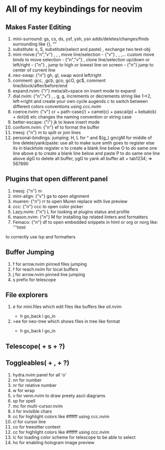 All of my keybindings for neovim
================================

Makes Faster Editing
--------------------
1. mini-surround: gs, cs, ds, ysf, ysh, ysn adds/deletes/changes/finds surrounding like {}, ""
2. substitute: s, S, substitute(select and paste)
               <A-s>, exchange two text-obj
3. mini-move:{"n","v"}    <A-h>, <A-j>, <A-k>, <A-l> move line/selection
          -  {"v"}        <A-w>, <A-e>, <A-b>,...    custom move binds to move selection
          -  {"n","v"}          <A-J>, <A-K>  clone line/selection up/down or left/right
          -  {"n"}              <A-H>, <A-L>  jump to high or lowest line on screen
          -  {"n"}              <A-M>         jump to center of current line
4. neo-swap: {"n"} gh, gl,                   swap word left/right
5. comment:     gcc, ,gcb, gco, gcO, gc$,  comment line/block/after/before/end
6. expand.nvim: {"i"} <A-space> meta/alt+space on insert mode to expand
7. dial.nvim: {"n","v"} <C-a>, <C-x>, g<C-a>, g<C-x>, increments or decrements string like 1->2, left->right and create your own cycle augends
        <space>c<C-a> to switch between different colors conventions using *ccc.nvim*
8. coerce.nvim: {"v"} cr + path-case(/) + camel(c) + pascal(p) + kebab(k) + dot(d) etc
                changes the naming convention or string case 
9. better-escape: {"i"} jk to leave insert mode 
10. conform.nvim: {"n"} <space>ef to format the buffer
11. treesj: {"n"} <space>m to split or join lines
12. personal-bindings: 
    jumping: H, L for ^ and $(g_) gm/gM for middle of line
    delete/yank/paste: use alt to make sure smth goes to register else its in blackhole register
    <leader>o to create a blank line below
    <leader>O to do same one line above
    <leader>p to create a blank line below and paste 
    <leader>P to do same one line above
    dgG to delete all buffer, ygG to yank all buffer
    alt + tab1234; => 567890

Plugins that open different panel
---------------------------------
1. treesj: {"n"} <leader>m
2. mini-align: {"v"} ga to open alignment
3. mueren: {"n"} <leader>rr to open Muren replace with live preview
4. ccc: {"n"} <leader>ccc to open color picker 
5. Lazy.nvim: {"n"} <leader>L for looking at plugins status and profile
6. mason.nvim: {"n"} <leader>M for installing lsp related linters and formatters
7. Femaco: {"n"} <leader>df to open embedded snippets in html or org or norg like:
'''html
<html>
</html>
to correctly use lsp and formatters

Buffer Jumping
--------------
1. <leader>f for arrow.nvim pinned files jumping
2. <leader><leader>f for reach.nvim for local buffers
3. <leader>j for arrow.nvim pinned line jumping
4. <leader>s prefix for telescope

File explorers
--------------
1. <leader><leader>e for mini.files which edit files like buffers like oil.nvim
    - <leader>h go_back <leader>l go_in 
2. <leader>>ee for neo-tree which shows files in tree like format
    - <leader>h go_back <leader>l go_in 

Telescope(<leader> + s + ?)
---------------------------


Toggleables(<leader> + , + ?)
-----------------------------
1. hydra.nvim panel for all 'o'
2. nn for number 
3. nr for relative number
4. w for wrap
5. v for venn.nvim to draw preety ascii diagrams
6. sp for spell
7. mc for multi-cursor.nvim
9. ii for invisible chars
10. cc for highlight colors like #ffffff using ccc.nvim
11. cl for cursor line
12. co for treesitter context
13. cc for highlight colors like #ffffff using ccc.nvim
14. lc for loading color scheme for telescope to be able to select
15. ho for enabling hologram image preview
